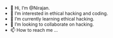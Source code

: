 - 👋 Hi, I’m @Nirajan.
- 👀 I’m interested in ethical hacking and coding.
- 🌱 I’m currently learning ethical hacking.
- 💞️ I’m looking to collaborate on hacking.
- 📫 How to reach me ...

<!---
Nirajan7/Nirajan7 is a ✨ special ✨ repository because its `README.md` (this file) appears on your GitHub profile.
You can click the Preview link to take a look at your changes.
--->

